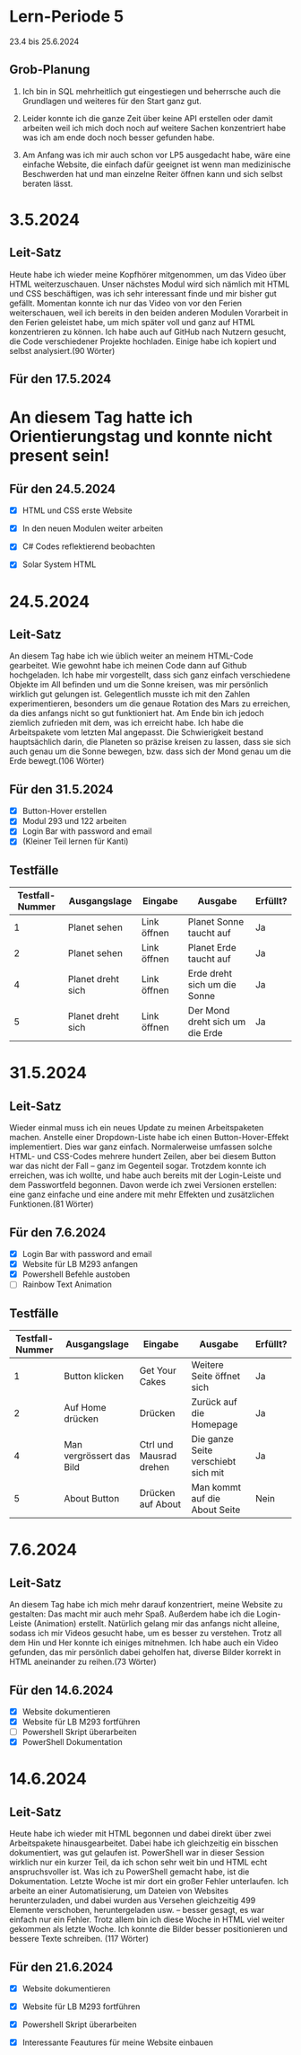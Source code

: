 # Lern-Periode 5

23.4 bis 25.6.2024

## Grob-Planung

1. Ich bin in SQL mehrheitlich gut eingestiegen und beherrsche auch die Grundlagen und weiteres für den Start ganz gut.
   
2. Leider konnte ich die ganze Zeit über keine API erstellen oder damit arbeiten weil ich mich doch noch auf weitere Sachen konzentriert habe was ich am ende doch noch besser gefunden habe.
   
3. Am Anfang was ich mir auch schon vor LP5 ausgedacht habe, wäre eine einfache Website, die einfach dafür geeignet ist wenn man medizinische Beschwerden hat und man einzelne Reiter öffnen kann und sich selbst       beraten lässt.

# 3.5.2024
## Leit-Satz

Heute habe ich wieder meine Kopfhörer mitgenommen, um das Video über HTML weiterzuschauen. Unser nächstes Modul wird sich nämlich mit HTML und CSS beschäftigen, was ich sehr interessant finde und mir bisher gut gefällt. Momentan konnte ich nur das Video von vor den Ferien weiterschauen, weil ich bereits in den beiden anderen Modulen Vorarbeit in den Ferien geleistet habe, um mich später voll und ganz auf HTML konzentrieren zu können. Ich habe auch auf GitHub nach Nutzern gesucht, die Code verschiedener Projekte hochladen. Einige habe ich kopiert und selbst analysiert.(90 Wörter)

## Für den 17.5.2024

# An diesem Tag hatte ich Orientierungstag und konnte nicht present sein!

## Für den 24.5.2024

- [x] HTML und CSS erste Website
- [x] In den neuen Modulen weiter arbeiten
- [x] C# Codes reflektierend beobachten
- [x] Solar System HTML


# 24.5.2024
## Leit-Satz

An diesem Tag habe ich wie üblich weiter an meinem HTML-Code gearbeitet. Wie gewohnt habe ich meinen Code dann auf Github hochgeladen. Ich habe mir vorgestellt, dass sich ganz einfach verschiedene Objekte im All befinden und um die Sonne kreisen, was mir persönlich wirklich gut gelungen ist. Gelegentlich musste ich mit den Zahlen experimentieren, besonders um die genaue Rotation des Mars zu erreichen, da dies anfangs nicht so gut funktioniert hat. Am Ende bin ich jedoch ziemlich zufrieden mit dem, was ich erreicht habe. Ich habe die Arbeitspakete vom letzten Mal angepasst. Die Schwierigkeit bestand hauptsächlich darin, die Planeten so präzise kreisen zu lassen, dass sie sich auch genau um die Sonne bewegen, bzw. dass sich der Mond genau um die Erde bewegt.(106 Wörter)


## Für den 31.5.2024

- [x] Button-Hover erstellen
- [x] Modul 293 und 122 arbeiten
- [x] Login Bar with password and email
- [x] (Kleiner Teil lernen für Kanti)

## Testfälle

| Testfall-Nummer | Ausgangslage | Eingabe | Ausgabe | Erfüllt? |
| --------------- | ------------ | ------- | ------- | -------- |
| 1 | Planet sehen | Link öffnen | Planet Sonne taucht auf | Ja |
| 2 | Planet sehen | Link öffnen | Planet Erde taucht auf | Ja | 
| 4 | Planet dreht sich| Link öffnen | Erde dreht sich um die Sonne | Ja |
| 5 | Planet dreht sich | Link öffnen | Der Mond dreht sich um die Erde | Ja |

# 31.5.2024
## Leit-Satz

Wieder einmal muss ich ein neues Update zu meinen Arbeitspaketen machen. Anstelle einer Dropdown-Liste habe ich einen Button-Hover-Effekt implementiert. Dies war ganz einfach. Normalerweise umfassen solche HTML- und CSS-Codes mehrere hundert Zeilen, aber bei diesem Button war das nicht der Fall – ganz im Gegenteil sogar. Trotzdem konnte ich erreichen, was ich wollte, und habe auch bereits mit der Login-Leiste und dem Passwortfeld begonnen. Davon werde ich zwei Versionen erstellen: eine ganz einfache und eine andere mit mehr Effekten und zusätzlichen Funktionen.(81 Wörter)


## Für den 7.6.2024

- [x] Login Bar with password and email
- [x] Website für LB M293 anfangen
- [x] Powershell Befehle austoben
- [ ] Rainbow Text Animation

## Testfälle

| Testfall-Nummer | Ausgangslage | Eingabe | Ausgabe | Erfüllt? |
| --------------- | ------------ | ------- | ------- | -------- |
| 1 |Button klicken | Get Your Cakes | Weitere Seite öffnet sich | Ja |
| 2 | Auf Home drücken | Drücken | Zurück auf die Homepage | Ja | 
| 4 |Man vergrössert das Bild| Ctrl und Mausrad drehen | Die ganze Seite verschiebt sich mit | Ja |
| 5 | About Button | Drücken auf About | Man kommt auf die About Seite | Nein |

# 7.6.2024
## Leit-Satz

An diesem Tag habe ich mich mehr darauf konzentriert, meine Website zu gestalten: Das macht mir auch mehr Spaß. Außerdem habe ich die Login-Leiste (Animation) erstellt. Natürlich gelang mir das anfangs nicht alleine, sodass ich mir Videos gesucht habe, um es besser zu verstehen. Trotz all dem Hin und Her konnte ich einiges mitnehmen. Ich habe auch ein Video gefunden, das mir persönlich dabei geholfen hat, diverse Bilder korrekt in HTML aneinander zu reihen.(73 Wörter)

## Für den 14.6.2024

- [x] Website dokumentieren
- [x] Website für LB M293 fortführen
- [ ] Powershell Skript überarbeiten
- [x] PowerShell Dokumentation

# 14.6.2024
## Leit-Satz

Heute habe ich wieder mit HTML begonnen und dabei direkt über zwei Arbeitspakete hinausgearbeitet. Dabei habe ich gleichzeitig ein bisschen dokumentiert, was gut gelaufen ist. PowerShell war in dieser Session wirklich nur ein kurzer Teil, da ich schon sehr weit bin und HTML echt anspruchsvoller ist. Was ich zu PowerShell gemacht habe, ist die Dokumentation. Letzte Woche ist mir dort ein großer Fehler unterlaufen. Ich arbeite an einer Automatisierung, um Dateien von Websites herunterzuladen, und dabei wurden aus Versehen gleichzeitig 499 Elemente verschoben, heruntergeladen usw. – besser gesagt, es war einfach nur ein Fehler. Trotz allem bin ich diese Woche in HTML viel weiter gekommen als letzte Woche. Ich konnte die Bilder besser positionieren und bessere Texte schreiben. (117 Wörter)

## Für den 21.6.2024

- [x] Website dokumentieren
- [x] Website für LB M293 fortführen
- [x] Powershell Skript überarbeiten
- [x] Interessante Feautures für meine Website einbauen











